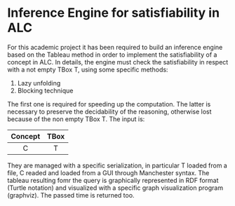 # Inference Engine for satisfiability in ALC

For this academic project it has been required to build an inference engine based on the Tableau method in order to implement the satisfiability of a concept in ALC. In details, the engine must check the satisfiability in respect with a not empty TBox T, using some specific methods:

1. Lazy unfolding 
2. Blocking technique 

The first one is required for speeding up the computation. The latter is necessary to preserve the decidability of the reasoning, otherwise lost because of the non empty TBox T. The input is:

| Concept | TBox |
| :---: | :---: |
| C | T |

They are managed with a specific serialization, in particular T loaded from a file, C readed and loaded from a GUI through Manchester syntax. The tableau resulting fomr the query is graphically represented in RDF format (Turtle notation) and visualized with a specific graph visualization program (graphviz). The passed time is returned too.
